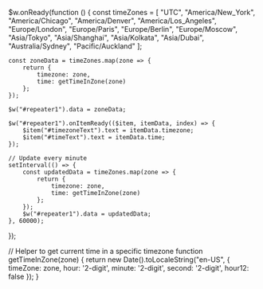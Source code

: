 $w.onReady(function () {
    const timeZones = [
        "UTC",
        "America/New_York",
        "America/Chicago",
        "America/Denver",
        "America/Los_Angeles",
        "Europe/London",
        "Europe/Paris",
        "Europe/Berlin",
        "Europe/Moscow",
        "Asia/Tokyo",
        "Asia/Shanghai",
        "Asia/Kolkata",
        "Asia/Dubai",
        "Australia/Sydney",
        "Pacific/Auckland"
    ];

    const zoneData = timeZones.map(zone => {
        return {
            timezone: zone,
            time: getTimeInZone(zone)
        };
    });

    $w("#repeater1").data = zoneData;

    $w("#repeater1").onItemReady(($item, itemData, index) => {
        $item("#timezoneText").text = itemData.timezone;
        $item("#timeText").text = itemData.time;
    });

    // Update every minute
    setInterval(() => {
        const updatedData = timeZones.map(zone => {
            return {
                timezone: zone,
                time: getTimeInZone(zone)
            };
        });
        $w("#repeater1").data = updatedData;
    }, 60000);
});

// Helper to get current time in a specific timezone
function getTimeInZone(zone) {
    return new Date().toLocaleString("en-US", {
        timeZone: zone,
        hour: '2-digit',
        minute: '2-digit',
        second: '2-digit',
        hour12: false
    });
}
